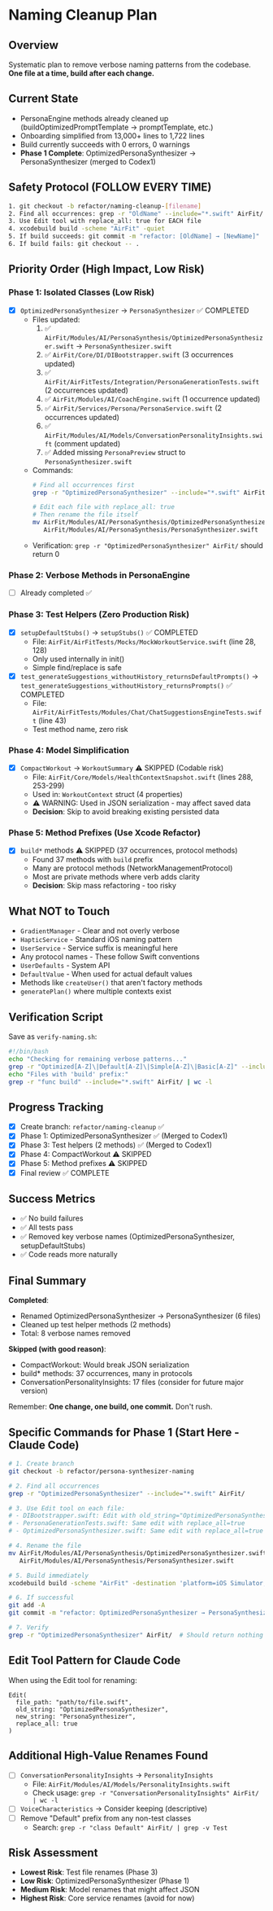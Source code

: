 # Naming Cleanup Plan

## Overview
Systematic plan to remove verbose naming patterns from the codebase. **One file at a time, build after each change.**

## Current State
- PersonaEngine methods already cleaned up (buildOptimizedPromptTemplate → promptTemplate, etc.)
- Onboarding simplified from 13,000+ lines to 1,722 lines
- Build currently succeeds with 0 errors, 0 warnings
- **Phase 1 Complete**: OptimizedPersonaSynthesizer → PersonaSynthesizer (merged to Codex1)

## Safety Protocol (FOLLOW EVERY TIME)
```bash
1. git checkout -b refactor/naming-cleanup-[filename]
2. Find all occurrences: grep -r "OldName" --include="*.swift" AirFit/
3. Use Edit tool with replace_all: true for EACH file
4. xcodebuild build -scheme "AirFit" -quiet
5. If build succeeds: git commit -m "refactor: [OldName] → [NewName]"
6. If build fails: git checkout -- .
```

## Priority Order (High Impact, Low Risk)

### Phase 1: Isolated Classes (Low Risk)
- [x] `OptimizedPersonaSynthesizer` → `PersonaSynthesizer` ✅ COMPLETED
  - Files updated:
    1. ✅ `AirFit/Modules/AI/PersonaSynthesis/OptimizedPersonaSynthesizer.swift` → `PersonaSynthesizer.swift`
    2. ✅ `AirFit/Core/DI/DIBootstrapper.swift` (3 occurrences updated)
    3. ✅ `AirFit/AirFitTests/Integration/PersonaGenerationTests.swift` (2 occurrences updated)
    4. ✅ `AirFit/Modules/AI/CoachEngine.swift` (1 occurrence updated)
    5. ✅ `AirFit/Services/Persona/PersonaService.swift` (2 occurrences updated)
    6. ✅ `AirFit/Modules/AI/Models/ConversationPersonalityInsights.swift` (comment updated)
    7. ✅ Added missing `PersonaPreview` struct to `PersonaSynthesizer.swift`
  - Commands:
    ```bash
    # Find all occurrences first
    grep -r "OptimizedPersonaSynthesizer" --include="*.swift" AirFit/
    
    # Edit each file with replace_all: true
    # Then rename the file itself
    mv AirFit/Modules/AI/PersonaSynthesis/OptimizedPersonaSynthesizer.swift \
       AirFit/Modules/AI/PersonaSynthesis/PersonaSynthesizer.swift
    ```
  - Verification: `grep -r "OptimizedPersonaSynthesizer" AirFit/` should return 0

### Phase 2: Verbose Methods in PersonaEngine
- [ ] Already completed ✅

### Phase 3: Test Helpers (Zero Production Risk)
- [x] `setupDefaultStubs()` → `setupStubs()` ✅ COMPLETED
  - File: `AirFit/AirFitTests/Mocks/MockWorkoutService.swift` (line 28, 128)
  - Only used internally in init()
  - Simple find/replace is safe
- [x] `test_generateSuggestions_withoutHistory_returnsDefaultPrompts()` → `test_generateSuggestions_withoutHistory_returnsPrompts()` ✅ COMPLETED
  - File: `AirFit/AirFitTests/Modules/Chat/ChatSuggestionsEngineTests.swift` (line 43)
  - Test method name, zero risk

### Phase 4: Model Simplification
- [x] `CompactWorkout` → `WorkoutSummary` ⚠️ SKIPPED (Codable risk)
  - File: `AirFit/Core/Models/HealthContextSnapshot.swift` (lines 288, 253-299)
  - Used in: `WorkoutContext` struct (4 properties)
  - ⚠️ WARNING: Used in JSON serialization - may affect saved data
  - **Decision**: Skip to avoid breaking existing persisted data

### Phase 5: Method Prefixes (Use Xcode Refactor)
- [x] `build*` methods ⚠️ SKIPPED (37 occurrences, protocol methods)
  - Found 37 methods with `build` prefix
  - Many are protocol methods (NetworkManagementProtocol)
  - Most are private methods where verb adds clarity
  - **Decision**: Skip mass refactoring - too risky

## What NOT to Touch
- `GradientManager` - Clear and not overly verbose
- `HapticService` - Standard iOS naming pattern
- `UserService` - Service suffix is meaningful here
- Any protocol names - These follow Swift conventions
- `UserDefaults` - System API
- `DefaultValue` - When used for actual default values
- Methods like `createUser()` that aren't factory methods
- `generatePlan()` where multiple contexts exist

## Verification Script
Save as `verify-naming.sh`:
```bash
#!/bin/bash
echo "Checking for remaining verbose patterns..."
grep -r "Optimized[A-Z]\|Default[A-Z]\|Simple[A-Z]\|Basic[A-Z]" --include="*.swift" AirFit/ | grep -v "UserDefaults\|DefaultValue"
echo "Files with 'build' prefix:"
grep -r "func build" --include="*.swift" AirFit/ | wc -l
```

## Progress Tracking
- [x] Create branch: `refactor/naming-cleanup` ✅
- [x] Phase 1: OptimizedPersonaSynthesizer ✅ (Merged to Codex1)
- [x] Phase 3: Test helpers (2 methods) ✅ (Merged to Codex1)
- [x] Phase 4: CompactWorkout ⚠️ SKIPPED
- [x] Phase 5: Method prefixes ⚠️ SKIPPED
- [x] Final review ✅ COMPLETE

## Success Metrics
- ✅ No build failures
- ✅ All tests pass
- ✅ Removed key verbose names (OptimizedPersonaSynthesizer, setupDefaultStubs)
- ✅ Code reads more naturally

## Final Summary
**Completed**:
- Renamed OptimizedPersonaSynthesizer → PersonaSynthesizer (6 files)
- Cleaned up test helper methods (2 methods)
- Total: 8 verbose names removed

**Skipped (with good reason)**:
- CompactWorkout: Would break JSON serialization
- build* methods: 37 occurrences, many in protocols
- ConversationPersonalityInsights: 17 files (consider for future major version)

Remember: **One change, one build, one commit.** Don't rush.

## Specific Commands for Phase 1 (Start Here - Claude Code)
```bash
# 1. Create branch
git checkout -b refactor/persona-synthesizer-naming

# 2. Find all occurrences
grep -r "OptimizedPersonaSynthesizer" --include="*.swift" AirFit/

# 3. Use Edit tool on each file:
# - DIBootstrapper.swift: Edit with old_string="OptimizedPersonaSynthesizer" new_string="PersonaSynthesizer" replace_all=true
# - PersonaGenerationTests.swift: Same edit with replace_all=true
# - OptimizedPersonaSynthesizer.swift: Same edit with replace_all=true

# 4. Rename the file
mv AirFit/Modules/AI/PersonaSynthesis/OptimizedPersonaSynthesizer.swift \
   AirFit/Modules/AI/PersonaSynthesis/PersonaSynthesizer.swift

# 5. Build immediately
xcodebuild build -scheme "AirFit" -destination 'platform=iOS Simulator,name=iPhone 16 Pro,OS=18.4' -quiet

# 6. If successful
git add -A
git commit -m "refactor: OptimizedPersonaSynthesizer → PersonaSynthesizer"

# 7. Verify
grep -r "OptimizedPersonaSynthesizer" AirFit/  # Should return nothing
```

## Edit Tool Pattern for Claude Code
When using the Edit tool for renaming:
```
Edit(
  file_path: "path/to/file.swift",
  old_string: "OptimizedPersonaSynthesizer",
  new_string: "PersonaSynthesizer", 
  replace_all: true
)
```

## Additional High-Value Renames Found
- [ ] `ConversationPersonalityInsights` → `PersonalityInsights`
  - File: `AirFit/Modules/AI/Models/PersonalityInsights.swift`
  - Check usage: `grep -r "ConversationPersonalityInsights" AirFit/ | wc -l`
- [ ] `VoiceCharacteristics` → Consider keeping (descriptive)
- [ ] Remove "Default" prefix from any non-test classes
  - Search: `grep -r "class Default" AirFit/ | grep -v Test`

## Risk Assessment
- **Lowest Risk**: Test file renames (Phase 3)
- **Low Risk**: OptimizedPersonaSynthesizer (Phase 1)
- **Medium Risk**: Model renames that might affect JSON
- **Highest Risk**: Core service renames (avoid for now)